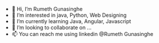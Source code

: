- 👋 Hi, I’m Rumeth Gunasinghe
- 👀 I’m interested in java, Python, Web Designing
- 🌱 I’m currently learning Java, Angular, Javascript
- 💞️ I’m looking to collaborate on ...
- 📫 You can reach me using linkedin @Rumeth Gunasinghe

<!---
RumethGunasinghe/RumethGunasinghe is a ✨ special ✨ repository because its `README.md` (this file) appears on your GitHub profile.
You can click the Preview link to take a look at your changes.
--->
